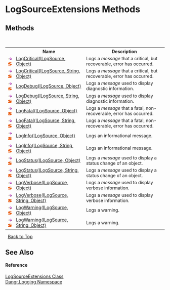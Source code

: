 # LogSourceExtensions Methods
 


## Methods
&nbsp;<table><tr><th></th><th>Name</th><th>Description</th></tr><tr><td>![Public method](media/pubmethod.gif "Public method")![Static member](media/static.gif "Static member")</td><td><a href="M_Dangr_Logging_LogSourceExtensions_LogCritical">LogCritical(ILogSource, Object)</a></td><td>
Logs a *message* that a critical, but recoverable, error has occurred.</td></tr><tr><td>![Public method](media/pubmethod.gif "Public method")![Static member](media/static.gif "Static member")</td><td><a href="M_Dangr_Logging_LogSourceExtensions_LogCritical_1">LogCritical(ILogSource, String, Object)</a></td><td>
Logs a *message* that a critical, but recoverable, error has occurred.</td></tr><tr><td>![Public method](media/pubmethod.gif "Public method")![Static member](media/static.gif "Static member")</td><td><a href="M_Dangr_Logging_LogSourceExtensions_LogDebug">LogDebug(ILogSource, Object)</a></td><td>
Logs a *message* used to display diagnostic information.</td></tr><tr><td>![Public method](media/pubmethod.gif "Public method")![Static member](media/static.gif "Static member")</td><td><a href="M_Dangr_Logging_LogSourceExtensions_LogDebug_1">LogDebug(ILogSource, String, Object)</a></td><td>
Logs a *message* used to display diagnostic information.</td></tr><tr><td>![Public method](media/pubmethod.gif "Public method")![Static member](media/static.gif "Static member")</td><td><a href="M_Dangr_Logging_LogSourceExtensions_LogFatal">LogFatal(ILogSource, Object)</a></td><td>
Logs a *message* that a fatal, non-recoverable, error has occurred.</td></tr><tr><td>![Public method](media/pubmethod.gif "Public method")![Static member](media/static.gif "Static member")</td><td><a href="M_Dangr_Logging_LogSourceExtensions_LogFatal_1">LogFatal(ILogSource, String, Object)</a></td><td>
Logs a *message* that a fatal, non-recoverable, error has occurred.</td></tr><tr><td>![Public method](media/pubmethod.gif "Public method")![Static member](media/static.gif "Static member")</td><td><a href="M_Dangr_Logging_LogSourceExtensions_LogInfo">LogInfo(ILogSource, Object)</a></td><td>
Logs an informational message.</td></tr><tr><td>![Public method](media/pubmethod.gif "Public method")![Static member](media/static.gif "Static member")</td><td><a href="M_Dangr_Logging_LogSourceExtensions_LogInfo_1">LogInfo(ILogSource, String, Object)</a></td><td>
Logs an informational message.</td></tr><tr><td>![Public method](media/pubmethod.gif "Public method")![Static member](media/static.gif "Static member")</td><td><a href="M_Dangr_Logging_LogSourceExtensions_LogStatus">LogStatus(ILogSource, Object)</a></td><td>
Logs a *message* used to display a status change of an object.</td></tr><tr><td>![Public method](media/pubmethod.gif "Public method")![Static member](media/static.gif "Static member")</td><td><a href="M_Dangr_Logging_LogSourceExtensions_LogStatus_1">LogStatus(ILogSource, String, Object)</a></td><td>
Logs a *message* used to display a status change of an object.</td></tr><tr><td>![Public method](media/pubmethod.gif "Public method")![Static member](media/static.gif "Static member")</td><td><a href="M_Dangr_Logging_LogSourceExtensions_LogVerbose">LogVerbose(ILogSource, Object)</a></td><td>
Logs a *message* used to display verbose information.</td></tr><tr><td>![Public method](media/pubmethod.gif "Public method")![Static member](media/static.gif "Static member")</td><td><a href="M_Dangr_Logging_LogSourceExtensions_LogVerbose_1">LogVerbose(ILogSource, String, Object)</a></td><td>
Logs a *message* used to display verbose information.</td></tr><tr><td>![Public method](media/pubmethod.gif "Public method")![Static member](media/static.gif "Static member")</td><td><a href="M_Dangr_Logging_LogSourceExtensions_LogWarning">LogWarning(ILogSource, Object)</a></td><td>
Logs a warning.</td></tr><tr><td>![Public method](media/pubmethod.gif "Public method")![Static member](media/static.gif "Static member")</td><td><a href="M_Dangr_Logging_LogSourceExtensions_LogWarning_1">LogWarning(ILogSource, String, Object)</a></td><td>
Logs a warning.</td></tr></table>&nbsp;
<a href="#logsourceextensions-methods">Back to Top</a>

## See Also


#### Reference
<a href="T_Dangr_Logging_LogSourceExtensions">LogSourceExtensions Class</a><br /><a href="N_Dangr_Logging">Dangr.Logging Namespace</a><br />